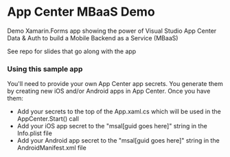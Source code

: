 # App Center MBaaS Demo

Demo Xamarin.Forms app showing the power of Visual Studio App Center Data & Auth to build a Mobile Backend as a Service (MBaaS)

See repo for slides that go along with the app



### Using this sample app
You'll need to provide your own App Center app secrets. You generate them by creating new iOS and/or Android apps in App Center. Once you have them:  
 - Add your secrets to the top of the App.xaml.cs which will be used in the AppCenter.Start() call
 - Add your iOS app secret to the "msal[guid goes here]" string in the Info.plist file
 - Add your Android app secret to the "msal[guid goes here]" string in the AndroidManifest.xml file
 

